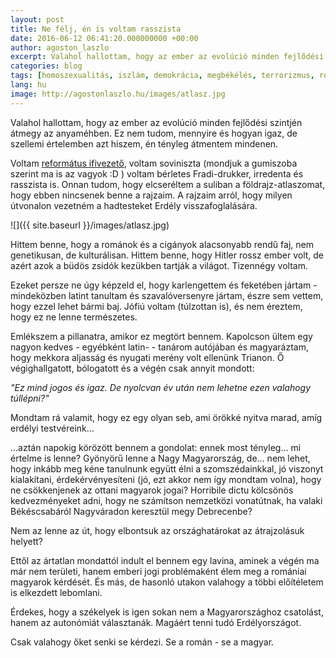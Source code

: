 ```yaml
---
layout: post
title: Ne félj, én is voltam rasszista
date: 2016-06-12 06:41:20.000000000 +00:00
author: agoston_laszlo
excerpt: Valahol hallottam, hogy az ember az evolúció minden fejlődési szintjén átmegy az anyaméhben. Ez nem tudom, mennyire és hogyan igaz, de szellemi értelemben azt hiszem, én tényleg átmentem mindenen.
categories: blog
tags: [homoszexualitás, iszlám, demokrácia, megbékélés, terrorizmus, rólam]
lang: hu
image: http://agostonlaszlo.hu/images/atlasz.jpg
---
```

Valahol hallottam, hogy az ember az evolúció minden fejlődési szintjén átmegy az anyaméhben. Ez nem tudom, mennyire és hogyan igaz, de szellemi értelemben azt hiszem, én tényleg átmentem mindenen.

Voltam [református ifivezető](http://agostonlaszlo.hu/blog/miert-nincs-isten-ha-van), voltam soviniszta (mondjuk a gumiszoba szerint ma is az vagyok :D ) voltam bérletes Fradi-drukker, irredenta és rasszista is. Onnan tudom, hogy elcseréltem a suliban a földrajz-atlaszomat, hogy ebben nincsenek benne a rajzaim. A rajzaim arról, hogy milyen útvonalon vezetném a hadtesteket Erdély visszafoglalására.

![]({{ site.baseurl }}/images/atlasz.jpg)

Hittem benne, hogy a románok és a cigányok alacsonyabb rendű faj, nem genetikusan, de kulturálisan. Hittem benne, hogy Hitler rossz ember volt, de azért azok a büdös zsidók kezükben tartják a világot. Tizennégy voltam.

Ezeket persze ne úgy képzeld el, hogy karlengettem és feketében jártam - mindeközben latint tanultam és szavalóversenyre jártam, észre sem vettem, hogy ezzel lehet bármi baj. Jófiú voltam (túlzottan is), és nem éreztem, hogy ez ne lenne természetes.

Emlékszem a pillanatra, amikor ez megtört bennem. Kapolcson ültem egy nagyon kedves - egyébként latin- - tanárom autójában és magyaráztam, hogy mekkora aljasság és nyugati merény volt ellenünk Trianon. Ő végighallgatott, bólogatott és a végén csak annyit mondott:

*"Ez mind jogos és igaz. De nyolcvan év után nem lehetne ezen valahogy túllépni?"*

Mondtam rá valamit, hogy ez egy olyan seb, ami örökké nyitva marad, amíg erdélyi testvéreink...

...aztán napokig körözött bennem a gondolat: ennek most tényleg... mi értelme is lenne? Gyönyörű lenne a Nagy Magyarország, de... nem lehet, hogy inkább meg kéne tanulnunk együtt élni a szomszédainkkal, jó viszonyt kialakítani, érdekérvényesíteni (jó, ezt akkor nem így mondtam volna), hogy ne csökkenjenek az ottani magyarok jogai? Horribile dictu kölcsönös kedvezményeket adni, hogy ne számítson nemzetközi vonatútnak, ha valaki Békéscsabáról Nagyváradon keresztül megy Debrecenbe?

Nem az lenne az út, hogy elbontsuk az országhatárokat az átrajzolásuk helyett?

Ettől az ártatlan mondattól indult el bennem egy lavina, aminek a végén ma már nem területi, hanem emberi jogi problémaként élem meg a romániai magyarok kérdését. És más, de hasonló utakon valahogy a többi előítéletem is elkezdett lebomlani.

Érdekes, hogy a székelyek is igen sokan nem a Magyarországhoz csatolást, hanem az autonómiát választanák. Magáért tenni tudó Erdélyországot.

Csak valahogy őket senki se kérdezi. Se a román - se a magyar.
